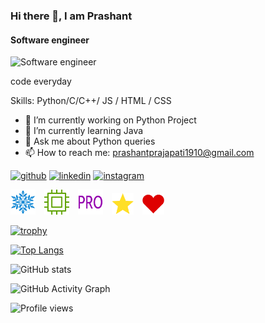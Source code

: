 ### Hi there 👋, I am Prashant
#### Software engineer
![Software engineer](https://media.licdn.com/dms/image/D4E16AQGpbnhDtL_-3A/profile-displaybackgroundimage-shrink_350_1400/0/1658696333044?e=1704931200&v=beta&t=zezyfiay2GIGBGoU9bw_3m_ppc9as9Nw9ODvBoypEZM)

code everyday 

Skills: Python/C/C++/ JS / HTML / CSS

- 🔭 I’m currently working on Python Project 
- 🌱 I’m currently learning Java 
- 💬 Ask me about Python queries 
- 📫 How to reach me: prashantprajapati1910@gmail.com 


[<img src='https://cdn.jsdelivr.net/npm/simple-icons@3.0.1/icons/github.svg' alt='github' height='40'>](https://github.com/Prashant19100)  [<img src='https://cdn.jsdelivr.net/npm/simple-icons@3.0.1/icons/linkedin.svg' alt='linkedin' height='40'>](https://www.linkedin.com/in/https://www.linkedin.com/in/prashantprajapati//)  [<img src='https://cdn.jsdelivr.net/npm/simple-icons@3.0.1/icons/instagram.svg' alt='instagram' height='40'>](https://www.instagram.com/prashant.0000/)  

<a href='https://archiveprogram.github.com/'><img src='https://raw.githubusercontent.com/acervenky/animated-github-badges/master/assets/acbadge.gif' width='40' height='40'></a> <a href='https://docs.github.com/en/developers'><img src='https://raw.githubusercontent.com/acervenky/animated-github-badges/master/assets/devbadge.gif' width='40' height='40'></a> <a href='https://github.com/pricing'><img src='https://raw.githubusercontent.com/acervenky/animated-github-badges/master/assets/pro.gif' width='40' height='40'></a> <a href='https://stars.github.com/'><img src='https://raw.githubusercontent.com/acervenky/animated-github-badges/master/assets/starbadge.gif' width='35' height='35'></a> <a href='https://docs.github.com/en/github/supporting-the-open-source-community-with-github-sponsors'><img src='https://raw.githubusercontent.com/acervenky/animated-github-badges/master/assets/sponsorbadge.gif' width='35' height='35'></a> 

[![trophy](https://github-profile-trophy.vercel.app/?username=Prashant19100)](https://github.com/ryo-ma/github-profile-trophy)

[![Top Langs](https://github-readme-stats.vercel.app/api/top-langs/?username=Prashant19100)](https://github.com/anuraghazra/github-readme-stats)

![GitHub stats](https://github-readme-stats.vercel.app/api?username=Prashant19100&show_icons=true)  

![GitHub Activity Graph](https://activity-graph.herokuapp.com/graph?username=Prashant19100)  

![Profile views](https://gpvc.arturio.dev/Prashant19100)  
